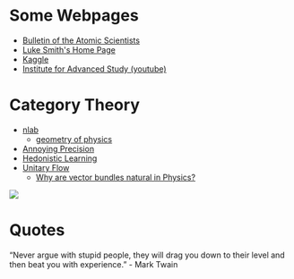 # Some Webpages

- [Bulletin of the Atomic Scientists](https://thebulletin.org/)
- [Luke Smith's Home Page](https://lukesmith.xyz/)
- [Kaggle](https://www.kaggle.com/)
- [Institute for Advanced Study (youtube)](https://www.youtube.com/user/videosfromIAS/playlists)

# Category Theory

- [nlab](https://ncatlab.org/nlab/show/HomePage)
  - [geometry of physics](https://ncatlab.org/nlab/show/geometry%20of%20physics)
- [Annoying Precision](https://qchu.wordpress.com/)
- [Hedonistic Learning](https://www.hedonisticlearning.com/)
- [Unitary Flow](http://www.unitaryflow.com/)
  - [Why are vector bundles natural in Physics?](http://www.unitaryflow.com/2010/04/why-vector-bundles-physics.html)


![](https://3.bp.blogspot.com/-YJ7vMuEEYxo/Vmmyw3XN5UI/AAAAAAAAw-w/Hk6uu7gxQvE/s1600/Andromeda-Galaxy-Wallpaper-HD-18.jpg)

# Quotes

“Never argue with stupid people, they will drag you down to their level and then beat you with experience.” - Mark Twain

